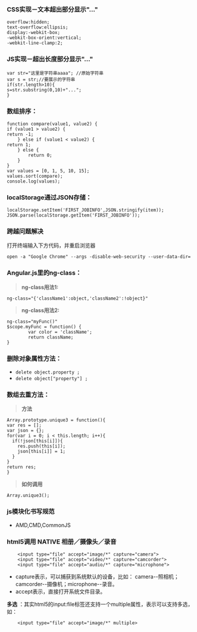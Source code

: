 <link rel="stylesheet" href="highlight/styles/atom-one-light.css">
<script src="highlight/highlight.min.js"></script>
<script>hljs.initHighlightingOnLoad();</script>

### CSS实现－文本超出部分显示"…" 

	overflow:hidden;  					
    text-overflow:ellipsis; 			
    display:-webkit-box;  				 
    -webkit-box-orient:vertical;  	
    -webkit-line-clamp:2; 	
	
### JS实现－超出长度部分显示"…"

	var str="这里是字符串aaaa"; //原始字符串  
	var s = str;//要展示的字符串
	if(str.length>10){
	s=str.substring(0,10)+"...";
	}
	
### 数组排序：

	function compare(value1, value2) { 
	if (value1 > value2) {   			
	return -1;								
	    } else if (value1 < value2) {  
	return 1;							
	    } else {							
	        return 0;					
	    } 
	}										
	var values = [0, 1, 5, 10, 15];   
	values.sort(compare);				
	console.log(values);	
	
### localStorage通过JSON存储：

	localStorage.setItem('FIRST_JOBINFO',JSON.stringify(item));
	JSON.parse(localStorage.getItem('FIRST_JOBINFO'));

### 跨越问题解决
打开终端输入下方代码，并重启浏览器

~~~
open -a "Google Chrome" --args -disable-web-security --user-data-dir=
~~~
	
### Angular.js里的ng-class：

> **ng-class用法1:**
> 
~~~
ng-class="{'className1':object,'className2':!object}"
~~~
> **ng-class用法2:**
> 
```
ng-class="myFunc()"
$scope.myFunc = function() {
		var color = 'className';
		return className;
}	
```

### 删除对象属性方法：
* `delete object.property ;` 
* `delete object["property"] ;`

### 数组去重方法：
> **方法**
> 
~~~
Array.prototype.unique3 = function(){
var res = [];
var json = {};
for(var i = 0; i < this.length; i++){
  if(!json[this[i]]){
    res.push(this[i]);
    json[this[i]] = 1;
  }
}
return res;
}
~~~
> **如何调用**
> 
~~~
Array.unique3();
~~~

### js模块化书写规范

*  AMD,CMD,CommonJS

### html5调用 NATIVE 相册／摄像头／录音

~~~
	<input type="file" accept="image/*" capture="camera">
    <input type="file" accept="video/*" capture="camcorder">
    <input type="file" accept="audio/*" capture="microphone">
~~~

* capture表示，可以捕获到系统默认的设备，比如：
  camera--照相机；camcorder--摄像机；microphone--录音。
* accept表示，直接打开系统文件目录。

**多选** ：其实html5的input:file标签还支持一个multiple属性，表示可以支持多选，如：

~~~
	<input type="file" accept="image/*" multiple>
~~~